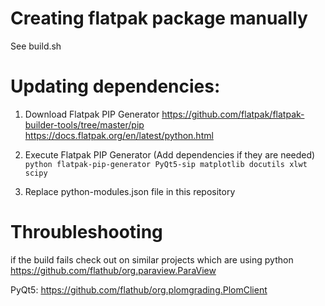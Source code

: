 # Creating flatpak package manually
See build.sh



# Updating dependencies:
1) Download Flatpak PIP Generator
https://github.com/flatpak/flatpak-builder-tools/tree/master/pip
https://docs.flatpak.org/en/latest/python.html


2) Execute Flatpak PIP Generator (Add dependencies if they are needed)
`python flatpak-pip-generator PyQt5-sip matplotlib docutils xlwt scipy`

3) Replace python-modules.json file in this repository


# Throubleshooting
if the build fails check out on similar projects which are using python
https://github.com/flathub/org.paraview.ParaView

PyQt5:
https://github.com/flathub/org.plomgrading.PlomClient
